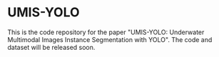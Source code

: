# UMIS-YOLO
This is the code repository for the paper "UMIS-YOLO: Underwater Multimodal Images Instance Segmentation with YOLO". The code and dataset will be released soon.
